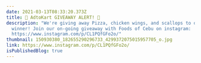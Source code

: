 ```yaml
---
date: 2021-03-13T08:33:20.373Z
title: 🚨 AdtoKart GIVEAWAY ALERT! 🚨
description: "We're giving away Pizza, chicken wings, and scallops to one lucky
  winner! Join our on-going giveaway with Foods of Cebu on instagram:
  https://www.instagram.com/p/CL1PQfGFo2o/"
thumbnail: 150930380_182655290296733_4299372075015957705_o.jpg
link: https://www.instagram.com/p/CL1PQfGFo2o/
isPublishedBlog: true
---
```

